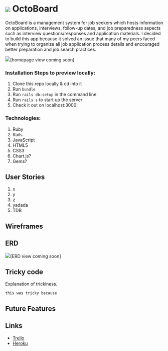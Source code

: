 # <img src="#"> OctoBoard


OctoBoard is a management system for job seekers which hosts information on applications, interviews, follow-up dates, and job preparedness aspects such as interview questions/responses and application materials. I decided to build this app because it solved an issue that many of my peers faced when trying to organize all job application process details and encouraged better preparation and job search practices.

<img src="#">[homepage view coming soon]

### Installation Steps to preview locally:

1. Clone this repo locally & cd into it
2. Run `bundle`
3. Run `rails db:setup` in the command line
4. Run `rails s` to start up the server
5. Check it out on localhost:3000!

### Technologies:

1. Ruby
2. Rails
3. JavaScript
4. HTML5
5. CSS3
6. Chart.js?
7. Gems?

## User Stories

1. x
2. y
3. z
4. yadada
5. TDB

## Wireframes


## ERD

<img src="#">[ERD view coming soon]

## Tricky code

Explanation of trickiness.

`this was tricky because`

## Future Features

## Links

- [Trello](https://trello.com/b/0vrCtVFi/octoboard)
- [Heroku](https://octoboard.herokuapp.com/)
